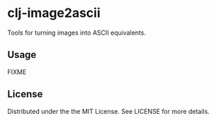 # clj-image2ascii

Tools for turning images into ASCII equivalents.

## Usage

FIXME

## License

Distributed under the the MIT License. See LICENSE for more details.
